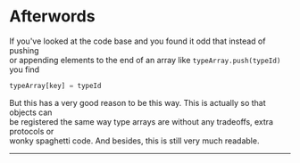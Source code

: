 # Afterwords
If you've looked at the code base and you found it odd that instead of pushing <br>
or appending elements to the end of an array like `typeArray.push(typeId)` you find
```js
typeArray[key] = typeId
```
But this has a very good reason to be this way. This is actually so that objects can <br>
be registered the same way type arrays are without any tradeoffs, extra protocols or <br>
wonky spaghetti code. And besides, this is still very much readable.

-----
